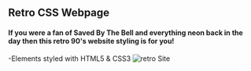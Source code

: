 ## Retro CSS Webpage 

#### If you were a fan of Saved By The Bell and everything neon back in the day then this retro 90's website styling is for you!
-Elements styled with HTML5 & CSS3 
![retro Site](http://res.cloudinary.com/emma/image/upload/v1485985832/retrowebsiteCSS_ry1owy.jpg "retro Site")



